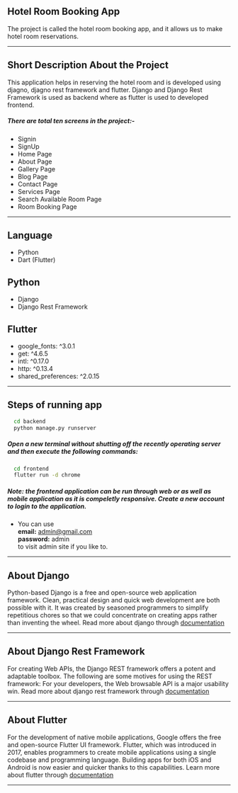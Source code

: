 
## Hotel Room Booking App

The project is called the hotel room booking app, and it allows us to make hotel room reservations.

___

## Short Description About the Project

This application helps in reserving the hotel room and is developed using djagno, djagno rest framework and flutter.
Django and Django Rest Framework is used as backend where as flutter is used to developed frontend.

##### There are total ten screens in the project:-
* Signin
* SignUp
* Home Page
* About Page
* Gallery Page
* Blog Page
* Contact Page
* Services Page
* Search Available Room Page
* Room Booking Page

___

## Language
* Python
* Dart (Flutter)

## Python
* Django
* Django Rest Framework

## Flutter
* google_fonts: ^3.0.1
* get: ^4.6.5
* intl: ^0.17.0
* http: ^0.13.4
* shared_preferences: ^2.0.15

___

## Steps of running app

```bash
  cd backend
  python manage.py runserver
```

##### Open a new terminal without shutting off the recently operating server and then execute the following commands:

```bash
  cd frontend
  flutter run -d chrome
```

##### Note: the frontend application can be run through web or as well as mobile application as it is compeletly responsive. Create a new account to login to the application.

* You can use\
**email:** admin@gmail.com\
**password:** admin\
to visit admin site if you like to.
___

## About Django

Python-based Django is a free and open-source web application framework. Clean, practical design and quick web development are both possible with it. It was created by seasoned programmers to simplify repetitious chores so that we could concentrate on creating apps rather than inventing the wheel. Read more about django through [documentation](https://docs.djangoproject.com/en/4.0/)

___

## About Django Rest Framework

For creating Web APIs, the Django REST framework offers a potent and adaptable toolbox. The following are some motives for using the REST framework: For your developers, the Web browsable API is a major usability win.
Read more about django rest framework through [documentation](https://www.django-rest-framework.org/#:~:text=Django%20REST%20framework%20is%20a,packages%20for%20OAuth1a%20and%20OAuth2.)

___


## About Flutter

For the development of native mobile applications, Google offers the free and open-source Flutter UI framework. Flutter, which was introduced in 2017, enables programmers to create mobile applications using a single codebase and programming language. Building apps for both iOS and Android is now easier and quicker thanks to this capabilities. Learn more about flutter through [documentation](https://docs.flutter.dev/)

___
